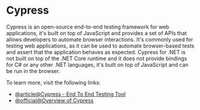# Cypress

Cypress is an open-source end-to-end testing framework for web applications, it's built on top of JavaScript and provides a set of APIs that allows developers to automate browser interactions. It's commonly used for testing web applications, as it can be used to automate browser-based tests and assert that the application behaves as expected. Cypress for .NET is not built on top of the .NET Core runtime and it does not provide bindings for C# or any other .NET languages, it's built on top of JavaScript and can be run in the browser.

To learn more, visit the following links:

- [@article@Cypress - End To End Testing Tool](https://www.c-sharpcorner.com/article/getting-started-with-cypress-io/)
- [@official@Overview of Cypress](https://www.cypress.io/)
